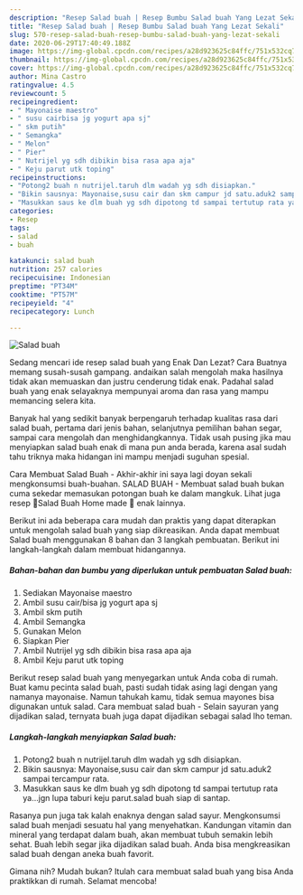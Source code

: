 ```yaml
---
description: "Resep Salad buah | Resep Bumbu Salad buah Yang Lezat Sekali"
title: "Resep Salad buah | Resep Bumbu Salad buah Yang Lezat Sekali"
slug: 570-resep-salad-buah-resep-bumbu-salad-buah-yang-lezat-sekali
date: 2020-06-29T17:40:49.188Z
image: https://img-global.cpcdn.com/recipes/a28d923625c84ffc/751x532cq70/salad-buah-foto-resep-utama.jpg
thumbnail: https://img-global.cpcdn.com/recipes/a28d923625c84ffc/751x532cq70/salad-buah-foto-resep-utama.jpg
cover: https://img-global.cpcdn.com/recipes/a28d923625c84ffc/751x532cq70/salad-buah-foto-resep-utama.jpg
author: Mina Castro
ratingvalue: 4.5
reviewcount: 5
recipeingredient:
- " Mayonaise maestro"
- " susu cairbisa jg yogurt apa sj"
- " skm putih"
- " Semangka"
- " Melon"
- " Pier"
- " Nutrijel yg sdh dibikin bisa rasa apa aja"
- " Keju parut utk toping"
recipeinstructions:
- "Potong2 buah n nutrijel.taruh dlm wadah yg sdh disiapkan."
- "Bikin sausnya: Mayonaise,susu cair dan skm campur jd satu.aduk2 sampai tercampur rata."
- "Masukkan saus ke dlm buah yg sdh dipotong td sampai tertutup rata ya...jgn lupa taburi keju parut.salad buah siap di santap."
categories:
- Resep
tags:
- salad
- buah

katakunci: salad buah 
nutrition: 257 calories
recipecuisine: Indonesian
preptime: "PT34M"
cooktime: "PT57M"
recipeyield: "4"
recipecategory: Lunch

---
```



![Salad buah](https://img-global.cpcdn.com/recipes/a28d923625c84ffc/751x532cq70/salad-buah-foto-resep-utama.jpg)

Sedang mencari ide resep salad buah yang Enak Dan Lezat? Cara Buatnya memang susah-susah gampang. andaikan salah mengolah maka hasilnya tidak akan memuaskan dan justru cenderung tidak enak. Padahal salad buah yang enak selayaknya mempunyai aroma dan rasa yang mampu memancing selera kita.

Banyak hal yang sedikit banyak berpengaruh terhadap kualitas rasa dari salad buah, pertama dari jenis bahan, selanjutnya pemilihan bahan segar, sampai cara mengolah dan menghidangkannya. Tidak usah pusing jika mau menyiapkan salad buah enak di mana pun anda berada, karena asal sudah tahu triknya maka hidangan ini mampu menjadi suguhan spesial.

Cara Membuat Salad Buah - Akhir-akhir ini saya lagi doyan sekali mengkonsumsi buah-buahan. SALAD BUAH - Membuat salad buah bukan cuma sekedar memasukan potongan buah ke dalam mangkuk. Lihat juga resep 🍓Salad Buah Home made 🍇 enak lainnya.


Berikut ini ada beberapa cara mudah dan praktis yang dapat diterapkan untuk mengolah salad buah yang siap dikreasikan. Anda dapat membuat Salad buah menggunakan 8 bahan dan 3 langkah pembuatan. Berikut ini langkah-langkah dalam membuat hidangannya.

<!--inarticleads1-->

##### Bahan-bahan dan bumbu yang diperlukan untuk pembuatan Salad buah:

1. Sediakan  Mayonaise maestro
1. Ambil  susu cair/bisa jg yogurt apa sj
1. Ambil  skm putih
1. Ambil  Semangka
1. Gunakan  Melon
1. Siapkan  Pier
1. Ambil  Nutrijel yg sdh dibikin bisa rasa apa aja
1. Ambil  Keju parut utk toping


Berikut resep salad buah yang menyegarkan untuk Anda coba di rumah. Buat kamu pecinta salad buah, pasti sudah tidak asing lagi dengan yang namanya mayonaise. Namun tahukah kamu, tidak semua mayones bisa digunakan untuk salad. Cara membuat salad buah - Selain sayuran yang dijadikan salad, ternyata buah juga dapat dijadikan sebagai salad lho teman. 

<!--inarticleads2-->

##### Langkah-langkah menyiapkan Salad buah:

1. Potong2 buah n nutrijel.taruh dlm wadah yg sdh disiapkan.
1. Bikin sausnya: Mayonaise,susu cair dan skm campur jd satu.aduk2 sampai tercampur rata.
1. Masukkan saus ke dlm buah yg sdh dipotong td sampai tertutup rata ya...jgn lupa taburi keju parut.salad buah siap di santap.


Rasanya pun juga tak kalah enaknya dengan salad sayur. Mengkonsumsi salad buah menjadi sesuatu hal yang menyehatkan. Kandungan vitamin dan mineral yang terdapat dalam buah, akan membuat tubuh semakin lebih sehat. Buah lebih segar jika dijadikan salad buah. Anda bisa mengkreasikan salad buah dengan aneka buah favorit. 

Gimana nih? Mudah bukan? Itulah cara membuat salad buah yang bisa Anda praktikkan di rumah. Selamat mencoba!

